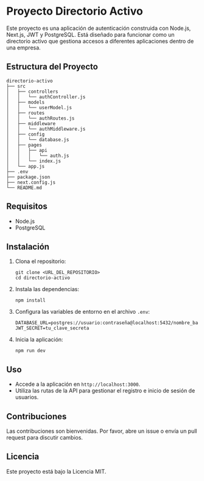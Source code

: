 # Proyecto Directorio Activo

Este proyecto es una aplicación de autenticación construida con Node.js, Next.js, JWT y PostgreSQL. Está diseñado para funcionar como un directorio activo que gestiona accesos a diferentes aplicaciones dentro de una empresa.

## Estructura del Proyecto

```
directorio-activo
├── src
│   ├── controllers
│   │   └── authController.js
│   ├── models
│   │   └── userModel.js
│   ├── routes
│   │   └── authRoutes.js
│   ├── middleware
│   │   └── authMiddleware.js
│   ├── config
│   │   └── database.js
│   ├── pages
│   │   ├── api
│   │   │   └── auth.js
│   │   └── index.js
│   └── app.js
├── .env
├── package.json
├── next.config.js
└── README.md
```

## Requisitos

- Node.js
- PostgreSQL

## Instalación

1. Clona el repositorio:
   ```
   git clone <URL_DEL_REPOSITORIO>
   cd directorio-activo
   ```

2. Instala las dependencias:
   ```
   npm install
   ```

3. Configura las variables de entorno en el archivo `.env`:
   ```
   DATABASE_URL=postgres://usuario:contraseña@localhost:5432/nombre_base_datos
   JWT_SECRET=tu_clave_secreta
   ```

4. Inicia la aplicación:
   ```
   npm run dev
   ```

## Uso

- Accede a la aplicación en `http://localhost:3000`.
- Utiliza las rutas de la API para gestionar el registro e inicio de sesión de usuarios.

## Contribuciones

Las contribuciones son bienvenidas. Por favor, abre un issue o envía un pull request para discutir cambios.

## Licencia

Este proyecto está bajo la Licencia MIT.